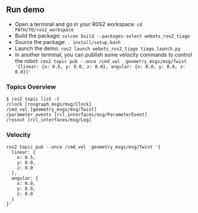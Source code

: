 ## Run demo
* Open a terminal and go in your R0S2 workspace: `cd PATH/TO/ros2_workspace`
* Build the package: `colcon build --packages-select webots_ros2_tiago`
* Source the package: `. install/setup.bash`
* Launch the demo: `ros2 launch webots_ros2_tiago tiago.launch.py`
* In another terminal, you can publish some velocity commands to control the robot:
`ros2 topic pub --once /cmd_vel  geometry_msgs/msg/Twist '{linear: {x: 0.5, y: 0.0, z: 0.0}, angular: {x: 0.0, y: 0.0, z: 0.0}}'`

### Topics Overview
```
$ ros2 topic list -t
/clock [rosgraph_msgs/msg/Clock]
/cmd_vel [geometry_msgs/msg/Twist]
/parameter_events [rcl_interfaces/msg/ParameterEvent]
/rosout [rcl_interfaces/msg/Log]
```

### Velocity
```
ros2 topic pub --once /cmd_vel  geometry_msgs/msg/Twist '{
  linear: {
    x: 0.5,
    y: 0.0,
    z: 0.0
  },
  angular: {
    x: 0.0,
    y: 0.0,
    z: 0.0
  }
}'
```
